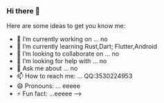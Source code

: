 ### Hi there 👋

Here are some ideas to get you know me:

- 🔭 I’m currently working on ... no
- 🌱 I’m currently learning Rust,Dart; Flutter,Android
- 👯 I’m looking to collaborate on ... no
- 🤔 I’m looking for help with ... no
- 💬 Ask me about ... no
- 📫 How to reach me: ... QQ:3530224953
- 😄 Pronouns: ... eeeee
- ⚡ Fun fact: ...eeeee
-->
